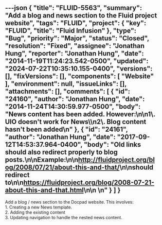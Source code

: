 ---json
{
  "title": "FLUID-5563",
  "summary": "Add a blog and news section to the Fluid project website",
  "tags": "FLUID",
  "project": {
    "key": "FLUID",
    "title": "Fluid Infusion"
  },
  "type": "Bug",
  "priority": "Major",
  "status": "Closed",
  "resolution": "Fixed",
  "assignee": "Jonathan Hung",
  "reporter": "Jonathan Hung",
  "date": "2014-11-19T11:24:23.542-0500",
  "updated": "2024-07-22T10:35:10.155-0400",
  "versions": [],
  "fixVersions": [],
  "components": [
    "Website"
  ],
  "environment": null,
  "issueLinks": [],
  "attachments": [],
  "comments": [
    {
      "id": "24160",
      "author": "Jonathan Hung",
      "date": "2014-11-24T14:30:59.977-0500",
      "body": "News content has been added. However:\n\n1\\. UIO doesn't work for News\\\n2\\. Blog content hasn't been added\n"
    },
    {
      "id": "24161",
      "author": "Jonathan Hung",
      "date": "2017-09-12T14:53:37.964-0400",
      "body": "Old links should also redirect properly to blog posts.\n\nExample:\n\n<http://fluidproject.org/blog/2008/07/21/about-this-and-that/>\n\nshould redirect to\n\n<https://fluidproject.org/blog/2008-07-21-about-this-and-that.html>\n\n \n"
    }
  ]
}
---
Add a blog / news section to the Docpad website. This involves:\
1\. Creating a new News template.\
2\. Adding the existing content\
3\. Updating navigation to handle the nested news content.

        